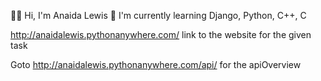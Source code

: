👋🏻 Hi, I'm Anaida Lewis
🌱 I'm currently learning Django, Python, C++, C

http://anaidalewis.pythonanywhere.com/
link to the website for the given task

Goto http://anaidalewis.pythonanywhere.com/api/ for the apiOverview
